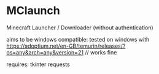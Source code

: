 # MClaunch
Minecraft Launcher / Downloader (without authentication)

aims to be windows compatible:
tested on windows with https://adoptium.net/en-GB/temurin/releases/?os=any&arch=any&version=21 // works fine

requires: 
tkinter
requests
